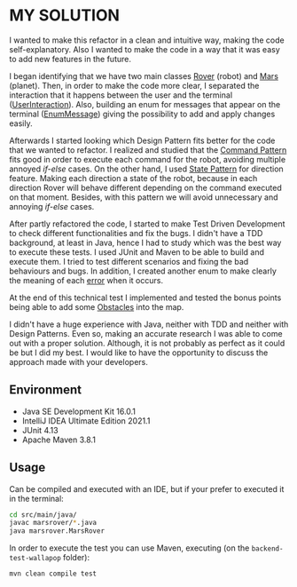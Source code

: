# MY SOLUTION

I wanted to make this refactor in a clean and intuitive way, making the code self-explanatory. Also I wanted to make the code in a way that it was easy to 
add new features in the future.

I began identifying that we have two main classes [Rover](./src/main/java/marsrover/Rover.java) (robot) and 
[Mars](./src/main/java/marsrover/Mars.java) (planet). Then, in order to make the code more clear, I separated the interaction that it happens 
between the user and the terminal ([UserInteraction](./src/main/java/marsrover/interaction/UserInteraction.java)). Also, 
building an enum for messages that appear on the terminal ([EnumMessage](./src/main/java/marsrover/interaction/EnumMessage.java))
giving the possibility to add and apply changes easily.

Afterwards I started looking which Design Pattern fits better for the code that we wanted to refactor. 
I realized and studied that the [Command Pattern](./src/main/java/marsrover/command) fits good in order to execute each 
command for the robot, avoiding multiple annoyed _if-else_ cases. On the other hand, I used [State Pattern](./src/main/java/marsrover/direction) 
for direction feature. Making each direction a state of the robot, because in each direction Rover will behave different
depending on the command executed on that moment. Besides, with this pattern we will avoid unnecessary and annoying _if-else_ cases. 

After partly refactored the code, I started to make Test Driven Development to check different functionalities and fix the bugs. 
I didn't have a TDD background, at least in Java, hence I had to study which was the best way to execute these tests. 
I used JUnit and Maven to be able to build and execute them. I tried to test different scenarios and fixing the bad behaviours 
and bugs. In addition, I created another enum to make clearly the meaning of each [error](./src/main/java/marsrover/error)
when it occurs.

At the end of this technical test I implemented and tested the bonus points being able to add some [Obstacles](./src/main/java/marsrover/Obstacle.java) 
into the map.  

I didn't have a huge experience with Java, neither with TDD and neither with Design Patterns. Even so, making an accurate
research I was able to come out with a proper solution. Although, it is not probably as perfect as it could be but I did my best.
I would like to have the opportunity to discuss the approach made with your developers. 

## Environment

- Java SE Development Kit 16.0.1
- IntelliJ IDEA Ultimate Edition 2021.1
- JUnit 4.13
- Apache Maven 3.8.1

## Usage

Can be compiled and executed with an IDE, but if your prefer to executed it in the terminal:

```bash
cd src/main/java/
javac marsrover/*.java
java marsrover.MarsRover
```

In order to execute the test you can use Maven, executing (on the `backend-test-wallapop` folder): 

```bash
mvn clean compile test 
```